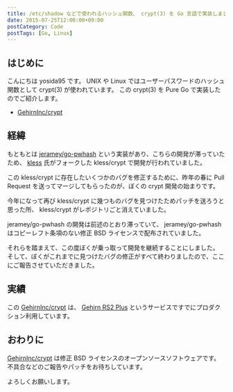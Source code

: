 ```yaml
---
title: /etc/shadow などで使われるハッシュ関数、 crypt(3) を Go 言語で実装しました
date: 2015-07-25T12:00:00+09:00
postCategory: Code
postTags: [Go, Linux]
---
```


## はじめに

こんにちは yosida95 です。
UNIX や Linux ではユーザーパスワードのハッシュ関数として crypt(3) が使われています。
この crypt(3) を Pure Go で実装したのでご紹介します。

- [GehirnInc/crypt](https://github.com/GehirnInc/crypt)

## 経緯

もともとは [jeramey/go-pwhash](https://github.com/jeramey/go-pwhash) という実装があり、こちらの開発が滞っていたため、 [kless](https://github.com/kless) 氏がフォークした kless/crypt で開発が行われていました。

この kless/crypt に存在したいくつかのバグを修正するために、昨年の春に Pull Request を送ってマージしてもらったのが、ぼくの crypt 開発の始まりです。

今年になって再び kless/crypt に幾つものバグを見つけたためパッチを送ろうと思った所、 kless/crypt がレポジトリごと消えていました。

jeramey/go-pwhash の開発は前述のとおり滞っていて、 jeramey/go-pwhash はコピーレフト条項のない修正 BSD ライセンスで配布されていました。

それらを踏まえて、この度ぼくが乗っ取って開発を継続することにしました。
そして、ぼくがこれまでに見つけたバグの修正がすべて終わりましたので、ここにご報告させていただきました。

## 実績

この [GehirnInc/crypt](https://github.com/GehirnInc/crypt) は、 [Gehirn RS2 Plus](https://www.gehirn.jp/gis/rs2.html) というサービスですでにプロダクション利用しています。

## おわりに

[GehirnInc/crypt](https://github.com/GehirnInc/crypt) は修正 BSD ライセンスのオープンソースソフトウェアです。
不具合などのご報告やパッチをお待ちしています。

よろしくお願いします。
